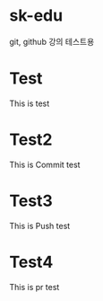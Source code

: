 # sk-edu
git, github 강의 테스트용

# Test
This is test

# Test2
This is Commit test

# Test3
This is Push test

# Test4
This is pr test
